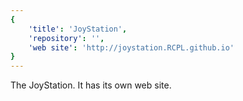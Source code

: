 ```yaml
---
{
	'title': 'JoyStation',
	'repository': '',
	'web site': 'http://joystation.RCPL.github.io'
}
---
```


The JoyStation. It has its own web site.